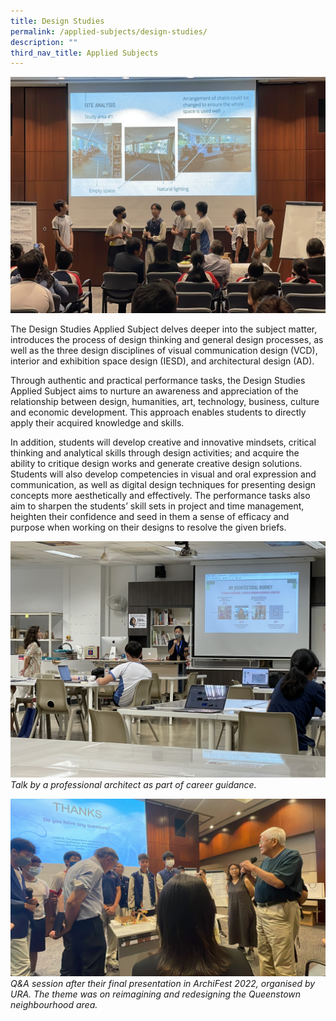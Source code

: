 ```yaml
---
title: Design Studies
permalink: /applied-subjects/design-studies/
description: ""
third_nav_title: Applied Subjects
---
```

![](/images/Curriculum/IP%20-%20DS%20Cover.jpg)

The Design Studies Applied Subject delves deeper into the subject matter, introduces the process of design thinking and general design processes, as well as the three design disciplines of visual communication design (VCD), interior and exhibition space design (IESD), and architectural design (AD). 

Through authentic and practical performance tasks, the Design Studies Applied Subject aims to nurture an awareness and appreciation of the relationship between design, humanities, art, technology, business, culture and economic development. This approach enables students to directly apply their acquired knowledge and skills.

In addition, students will develop creative and innovative mindsets, critical thinking and analytical skills through design activities; and acquire the ability to critique design works and generate creative design solutions. Students will also develop competencies in visual and oral expression and communication, as well as digital design techniques for presenting design concepts more aesthetically and effectively. The performance tasks also aim to sharpen the students’ skill sets in project and time management, heighten their confidence and seed in them a sense of efficacy and purpose when working on their designs to resolve the given briefs.

![](/images/Curriculum/ds%20%2001.JPG)
*Talk by a professional architect as part of career guidance.*

![](/images/Curriculum/ds%20%2004.JPG)
*Q&A session after their final presentation in ArchiFest 2022, organised by URA. The theme was on reimagining and redesigning the Queenstown neighbourhood area.*